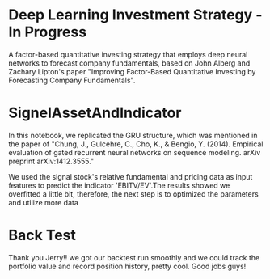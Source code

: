 # Deep Learning Investment Strategy - In Progress

A factor-based quantitative investing strategy that employs deep neural networks to forecast company fundamentals, based on John Alberg and Zachary Lipton's paper "Improving Factor-Based Quantitative Investing by Forecasting Company Fundamentals".


# SignelAssetAndIndicator

In this notebook, we replicated the GRU structure, which was mentioned in the paper of "Chung, J., Gulcehre, C., Cho, K., & Bengio, Y. (2014). Empirical evaluation of gated recurrent neural networks on sequence modeling. arXiv preprint arXiv:1412.3555."

We used the signal stock's relative fundamental and pricing data as input features to predict the indicator 'EBITV/EV'.The results showed we overfitted a little bit, therefore, the next step is to optimized the parameters and utilize more data

# Back Test
Thank you Jerry!! we got our backtest run smoothly and we could track the portfolio value and record position history, pretty cool. Good jobs guys!
